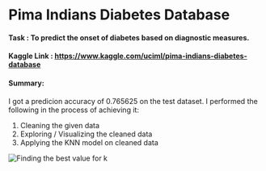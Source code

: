 # Pima Indians Diabetes Database

#### Task : To predict the onset of diabetes based on diagnostic measures.
#### Kaggle Link : https://www.kaggle.com/uciml/pima-indians-diabetes-database

#### Summary:
I got a predicion accuracy of 0.765625 on the test dataset. I performed the following in the process of achieving it:
1. Cleaning the given data
2. Exploring / Visualizing the cleaned data 
3. Applying the KNN model on cleaned data

![Finding the best value for k](https://github.com/abhi094/Kaggle-Competitions/blob/master/Pima%20Indians%20Diabetes%20Database/Annotation_2020-03-25%20211219.png?raw=true "Title")
